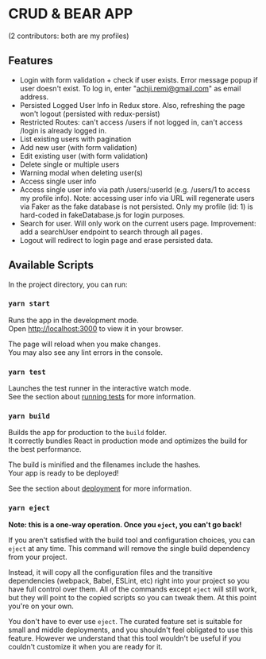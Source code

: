 # CRUD & BEAR APP

(2 contributors: both are my profiles)

## Features

-   Login with form validation + check if user exists. Error message popup if user doesn't exist. To log in, enter "achji.remi@gmail.com" as email address.
-   Persisted Logged User Info in Redux store. Also, refreshing the page won't logout (persisted with redux-persist)
-   Restricted Routes: can't access /users if not logged in, can't access /login is already logged in.
-   List existing users with pagination
-   Add new user (with form validation)
-   Edit existing user (with form validation)
-   Delete single or multiple users
-   Warning modal when deleting user(s)
-   Access single user info
-   Access single user info via path /users/:userId (e.g. /users/1 to access my profile info).
    Note: accessing user info via URL will regenerate users via Faker as the fake database is not persisted. Only my profile (id: 1) is hard-coded in fakeDatabase.js for login purposes.
-   Search for user. Will only work on the current users page. Improvement: add a searchUser endpoint to search through all pages.
-   Logout will redirect to login page and erase persisted data.

## Available Scripts

In the project directory, you can run:

### `yarn start`

Runs the app in the development mode.\
Open [http://localhost:3000](http://localhost:3000) to view it in your browser.

The page will reload when you make changes.\
You may also see any lint errors in the console.

### `yarn test`

Launches the test runner in the interactive watch mode.\
See the section about [running tests](https://facebook.github.io/create-react-app/docs/running-tests) for more information.

### `yarn build`

Builds the app for production to the `build` folder.\
It correctly bundles React in production mode and optimizes the build for the best performance.

The build is minified and the filenames include the hashes.\
Your app is ready to be deployed!

See the section about [deployment](https://facebook.github.io/create-react-app/docs/deployment) for more information.

### `yarn eject`

**Note: this is a one-way operation. Once you `eject`, you can't go back!**

If you aren't satisfied with the build tool and configuration choices, you can `eject` at any time. This command will remove the single build dependency from your project.

Instead, it will copy all the configuration files and the transitive dependencies (webpack, Babel, ESLint, etc) right into your project so you have full control over them. All of the commands except `eject` will still work, but they will point to the copied scripts so you can tweak them. At this point you're on your own.

You don't have to ever use `eject`. The curated feature set is suitable for small and middle deployments, and you shouldn't feel obligated to use this feature. However we understand that this tool wouldn't be useful if you couldn't customize it when you are ready for it.
